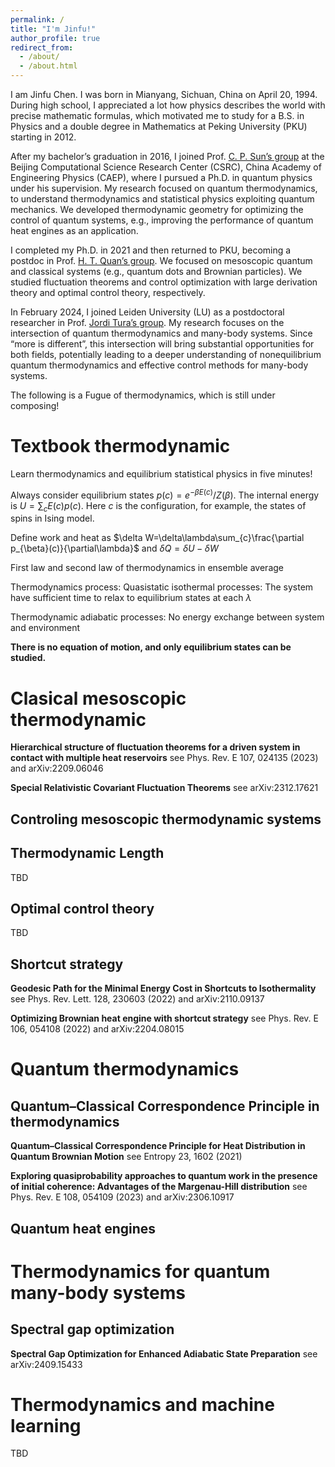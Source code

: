 ```yaml
---
permalink: /
title: "I'm Jinfu!"
author_profile: true
redirect_from: 
  - /about/
  - /about.html
---
```

I am Jinfu Chen. I was born in Mianyang, Sichuan, China on April 20, 1994. During high school, I appreciated a lot how physics describes the world with precise mathematic formulas, which motivated me to study for a B.S. in Physics and a double degree in Mathematics at Peking University (PKU) starting in 2012.

After my bachelor’s graduation in 2016, I joined Prof. [C. P. Sun’s group](http://suncp.gscaep.ac.cn) at the Beijing Computational Science Research Center (CSRC), China Academy of Engineering Physics (CAEP), where I pursued a Ph.D. in quantum physics under his supervision. My research focused on quantum thermodynamics, to understand thermodynamics and statistical physics exploiting quantum mechanics. We developed thermodynamic geometry for optimizing the control of quantum systems, e.g., improving the performance of quantum heat engines as an application.

I completed my Ph.D. in 2021 and then returned to PKU, becoming a postdoc in Prof. [H. T. Quan’s group](https://scholar.google.com/citations?hl=de&user=PTULG-sAAAAJ). We focused on mesoscopic quantum and classical systems (e.g., quantum dots and Brownian particles). We studied fluctuation theorems and control optimization with large derivation theory and optimal control theory, respectively.

In February 2024, I joined Leiden University (LU) as a postdoctoral researcher in Prof. [Jordi Tura’s group](https://jtura.cat). My research focuses on the intersection of quantum thermodynamics and many-body systems. Since “more is different”, this intersection will bring substantial opportunities for both fields, potentially leading to a deeper understanding of nonequilibrium quantum thermodynamics and effective control methods for many-body systems.


The following is a Fugue of thermodynamics, which is still under composing!

Textbook thermodynamic
======
Learn thermodynamics and equilibrium statistical physics in five minutes!

Always consider equilibrium states $p(c)=e^{-\beta E(c)}/Z(\beta)$. The internal energy is $U=\sum_{c} E(c) p(c)$. Here $c$ is the configuration, for example, the states of spins in Ising model.

Define work and heat as $\delta W=\delta\lambda\sum_{c}\frac{\partial p_{\beta}(c)}{\partial\lambda}$ and $\delta Q=\delta U-\delta W$

First law and second law of thermodynamics in ensemble average

Thermodynamics process: Quasistatic isothermal processes: The system have sufficient time to relax to equilibrium states at each $\lambda$

Thermodynamic adiabatic processes: No energy exchange between system and environment

**There is no equation of motion, and only equilibrium states can be studied.**

Clasical mesoscopic thermodynamic
======

**Hierarchical structure of fluctuation theorems for a driven system in contact with multiple heat reservoirs**
see Phys. Rev. E 107, 024135 (2023) and arXiv:2209.06046 

**Special Relativistic Covariant Fluctuation Theorems**
see arXiv:2312.17621

Controling mesoscopic thermodynamic systems
------

Thermodynamic Length
------
TBD

Optimal control theory
------
TBD

Shortcut strategy
------

**Geodesic Path for the Minimal Energy Cost in Shortcuts to Isothermality**
see Phys. Rev. Lett. 128, 230603 (2022) and arXiv:2110.09137 

**Optimizing Brownian heat engine with shortcut strategy**
see Phys. Rev. E 106, 054108 (2022) and arXiv:2204.08015


Quantum thermodynamics
======

Quantum–Classical Correspondence Principle in thermodynamics
------

**Quantum–Classical Correspondence Principle for Heat Distribution in Quantum Brownian Motion**
see Entropy 23, 1602 (2021)

**Exploring quasiprobability approaches to quantum work in the presence of initial coherence: Advantages of the Margenau-Hill distribution**
see Phys. Rev. E 108, 054109 (2023) and arXiv:2306.10917

Quantum heat engines
------

Thermodynamics for quantum many-body systems
======

Spectral gap optimization
------


**Spectral Gap Optimization for Enhanced Adiabatic State Preparation**
see arXiv:2409.15433

Thermodynamics and machine learning
======
TBD








